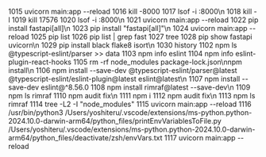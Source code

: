  1015  uvicorn main:app --reload
 1016  kill -8000
 1017  lsof -i :8000\n
 1018  kill -l
 1019  kill 17576
 1020  lsof -i :8000\n
 1021  uvicorn main:app --reload
 1022  pip install fastapi[all]\n
 1023  pip install "fastapi[all]"\n
 1024  uvicorn main:app --reload
 1025  pip list
 1026  pip list | grep fast
 1027  tree
 1028  pip show fastapi uvicorn\n
 1029  pip install black flake8 isort\n
 1030  history
 1102  npm ls @typescript-eslint/parser >> data
 1103  npm info eslint
 1104  npm info eslint-plugin-react-hooks
 1105  rm -rf node_modules package-lock.json\nnpm install\n
 1106  npm install --save-dev @typescript-eslint/parser@latest @typescript-eslint/eslint-plugin@latest eslint@latest\n
 1107  npm install --save-dev eslint@^8.56.0
 1108  npm install rimraf@latest --save-dev\n
 1109  npm ls rimraf
 1110  npm audit fix\n
 1111  npm i
 1112  npm audit fix\n
 1113  npm ls rimraf
 1114  tree -L2 -I "node_modules"
 1115  uvicorn main:app --reload
 1116  /usr/bin/python3 /Users/yoshiteru/.vscode/extensions/ms-python.python-2024.10.0-darwin-arm64/python_files/printEnvVariablesToFile.py /Users/yoshiteru/.vscode/extensions/ms-python.python-2024.10.0-darwin-arm64/python_files/deactivate/zsh/envVars.txt
 1117  uvicorn main:app --reload
